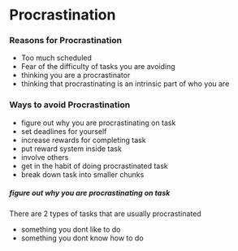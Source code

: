 Procrastination
==================

### Reasons for Procrastination
* Too much scheduled
* Fear of the difficulty of tasks you are avoiding
* thinking you are a procrastinator
* thinking that procrastinating is an intrinsic part of who you are


### Ways to avoid Procrastination
* figure out why you are procrastinating on task
* set deadlines for yourself
* increase rewards for completing task
* put reward system inside task
* involve others
* get in the habit of doing procrastinated task
* break down task into smaller chunks


##### figure out why you are procrastinating on task
There are 2 types of tasks that are usually procrastinated
* something you dont like to do
* something you dont know how to do
